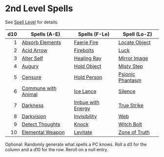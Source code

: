 # 2nd Level Spells

See [Spell Level](../../Spell%20Level.md) for details.

| d10 | Spells (A-E)                                      | Spells (F-Le)                                 | Spell (Lo-Z)                              |
| --: | ------------------------------------------------- | --------------------------------------------- | ----------------------------------------- |
|   1 | [Absorb Elements](Absorb%20Elements.md)           | [Faerie Fire](Faerie%20Fire.md)               | [Locate Object](Locate%20Object.md)       |
|   2 | [Acid Arrow](Acid%20Arrow.md)                     | [Firebolts](Firebolts.md)                     | [Luck](Luck.md)                           |
|   3 | [Alter Self](Alter%20Self.md)                     | [Healing Ray](Healing%20Ray.md)               | [Mirror Image](Mirror%20Image.md)         |
|   4 | [Augury](Augury.md)                               | [Hold Object](Hold%20Object.md)               | [Misty Step](Misty%20Step.md)             |
|   5 | [Censure](Censure.md)                             | [Hold Person](Hold%20Person.md)               | [Psionic Phantasm](Psionic%20Phantasm.md) |
|   6 | [Commune with Animal](Commune%20with%20Animal.md) | [Ice Lance](Ice%20Lance.md)                   | [Silence](Silence.md)                     |
|   7 | [Darkness](../../../../Hazards/Darkness.md)       | [Imbue with Energy](Imbue%20with%20Energy.md) | [True Strike](True%20Strike.md)           |
|   8 | [Darkvision](Darkvision.md)                       | [Invisibility](Invisibility.md)               | [Web](Web.md)                             |
|   9 | [Detect Thoughts](Detect%20Thoughts.md)           | [Knock](Knock.md)                             | [Witch Bolt](Witch%20Bolt.md)             |
|  10 | [Elemental Weapon](Elemental%20Weapon.md)         | [Levitate](Levitate.md)                       | [Zone of Truth](Zone%20of%20Truth.md)     |

Optional: Randomly generate what spells a PC knows. Roll a d3 for the column and a d10 for the row. Reroll on a null entry.
